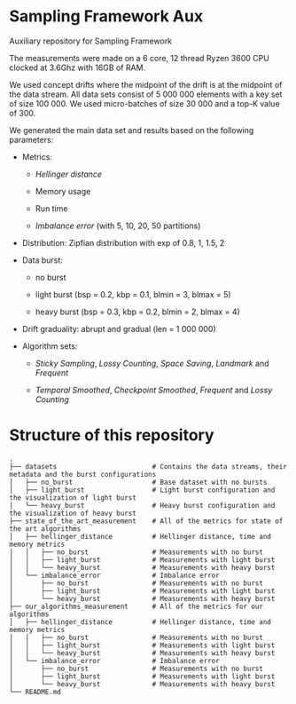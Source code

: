 # Sampling Framework Aux
Auxiliary repository for Sampling Framework

The measurements were made on a 6 core, 12 thread Ryzen 3600 CPU clocked at 3.6Ghz with 16GB of RAM.

We used concept drifts where the midpoint of the drift is at the midpoint of the data stream.
All data sets consist of 5 000 000 elements with a key set of size 100 000.
We used micro-batches of size 30 000 and a top-K value of 300.

We generated the main data set and results based on the following
parameters:

-   Metrics:

    -   *Hellinger distance*

    -   Memory usage

    -   Run time

    -   *Imbalance error* (with 5, 10, 20, 50 partitions)

-   Distribution: Zipfian distribution with
    exp of 0.8, 1, 1.5, 2

-   Data burst:

    -   no burst

    -   light burst (bsp = 0.2, kbp = 0.1, blmin = 3,
        blmax = 5)

    -   heavy burst (bsp = 0.3, kbp = 0.2, blmin = 2,
        blmax = 4)

-   Drift graduality: abrupt and gradual (len = 1 000 000)

-   Algorithm sets:

    -   *Sticky Sampling*, *Lossy Counting*, *Space Saving*, *Landmark*
        and *Frequent*

    -   *Temporal Smoothed*, *Checkpoint Smoothed*, *Frequent* and
        *Lossy Counting*

# Structure of this repository

    .
    ├── datasets                        # Contains the data streams, their metadata and the burst configurations
    │   ├── no_burst                    # Base dataset with no bursts
    │   ├── light_burst                 # Light burst configuration and the visualization of light burst
    │   └── heavy_burst                 # Heavy burst configuration and the visualization of heavy burst
    ├── state_of_the_art_measurement    # All of the metrics for state of the art algorithms
    │   ├── hellinger_distance          # Hellinger distance, time and memory metrics
    │   │   ├── no_burst                # Measurements with no burst
    │   │   ├── light_burst             # Measurements with light burst
    │   │   └── heavy_burst             # Measurements with heavy burst
    │   └── imbalance_error             # Imbalance error
    │       ├── no_burst                # Measurements with no burst
    │       ├── light_burst             # Measurements with light burst
    │       └── heavy_burst             # Measurements with heavy burst
    ├── our_algorithms_measurement      # All of the metrics for our algorithms
    │   ├── hellinger_distance          # Hellinger distance, time and memory metrics
    │   │   ├── no_burst                # Measurements with no burst
    │   │   ├── light_burst             # Measurements with light burst
    │   │   └── heavy_burst             # Measurements with heavy burst
    │   └── imbalance_error             # Imbalance error
    │       ├── no_burst                # Measurements with no burst
    │       ├── light_burst             # Measurements with light burst
    │       └── heavy_burst             # Measurements with heavy burst
    └── README.md

